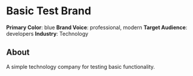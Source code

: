 # Basic Test Brand

**Primary Color**: blue
**Brand Voice**: professional, modern
**Target Audience**: developers
**Industry**: Technology

## About
A simple technology company for testing basic functionality.